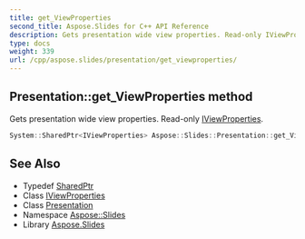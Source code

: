 ```yaml
---
title: get_ViewProperties
second_title: Aspose.Slides for C++ API Reference
description: Gets presentation wide view properties. Read-only IViewProperties.
type: docs
weight: 339
url: /cpp/aspose.slides/presentation/get_viewproperties/
---
```

## Presentation::get_ViewProperties method


Gets presentation wide view properties. Read-only [IViewProperties](../../iviewproperties/).

```cpp
System::SharedPtr<IViewProperties> Aspose::Slides::Presentation::get_ViewProperties() override
```

## See Also

* Typedef [SharedPtr](../../../system/sharedptr/)
* Class [IViewProperties](../../iviewproperties/)
* Class [Presentation](../)
* Namespace [Aspose::Slides](../../)
* Library [Aspose.Slides](../../../)
